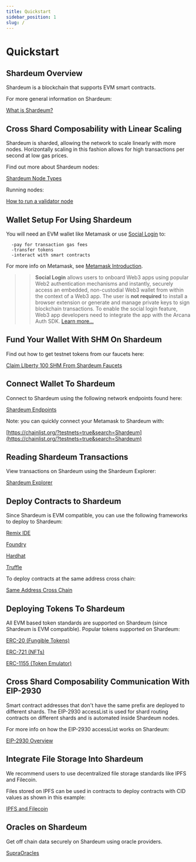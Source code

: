 ```yaml
---
title: Quickstart
sidebar_position: 1
slug: /
---
```


# Quickstart

## Shardeum Overview

Shardeum is a blockchain that supports EVM smart contracts.

For more general information on Shardeum:

[What is Shardeum?](/introduction/what-is-shardeum)

## Cross Shard Composability with Linear Scaling

Shardeum is sharded, allowing the network to scale linearly with more nodes.
Horizontally scaling in this fashion allows for high transactions per second at low gas prices.

Find out more about Shardeum nodes:

[Shardeum Node Types](/node/types)

Running nodes:

[How to run a validator node](/Node/Run/Validator)

## Wallet Setup For Using Shardeum

You will need an EVM wallet like Metamask or use [Social Login](/wallets/social-login/introduction) to:

      -pay for transaction gas fees
      -transfer tokens
      -interact with smart contracts

For more info on Metamask, see [Metamask Introduction](/wallets/MetaMask/introduction).

>> **Social Login** allows users to onboard Web3 apps using popular Web2 authentication mechanisms and instantly, securely access an embedded, non-custodial Web3 wallet from within the context of a Web3 app. The user is **not required** to install a browser extension or generate and manage private keys to sign blockchain transactions. To enable the social login feature, Web3 app developers need to integrate the app with the Arcana Auth SDK. [Learn more...](/wallets/social-login/introduction)

## Fund Your Wallet With SHM On Shardeum

Find out how to get testnet tokens from our faucets here:

[Claim LIberty 100 SHM From Shardeum Faucets](/faucet/claim)

## Connect Wallet To Shardeum

Connect to Shardeum using the following network endpoints found here:

[Shardeum Endpoints](/network/endpoints)

Note: you can quickly connect your Metamask to Shardeum with:

[https://chainlist.org/?testnets=true&search=Shardeum](https://chainlist.org/?testnets=true&search=Shardeum)

## Reading Shardeum Transactions

View transactions on Shardeum using the Shardeum Explorer:

[Shardeum Explorer](/network/explorer)

## Deploy Contracts to Shardeum

Since Shardeum is EVM compatible, you can use the following frameworks to deploy to Shardeum:

[Remix IDE](/smart-contracts/deploy/remix)

[Foundry](/smart-contracts/deploy/foundry)

[Hardhat](/smart-contracts/deploy/hardhat)

[Truffle](/smart-contracts/deploy/truffle)

To deploy contracts at the same address cross chain:

[Same Address Cross Chain](/smart-contracts/deploy/same-address)

## Deploying Tokens To Shardeum

All EVM based token standards are supported on Shardeum (since Shardeum is EVM compatible).
Popular tokens supported on Shardeum:

[ERC-20 (Fungible Tokens)](/smart-contracts/tokens/ERC-20)

[ERC-721 (NFTs)](/smart-contracts/tokens/ERC-721)

[ERC-1155 (Token Emulator)](/smart-contracts/tokens/ERC-1155)

## Cross Shard Composability Communication With EIP-2930

Smart contract addresses that don't have the same prefix are deployed to different shards.
The EIP-2930 accessList is used for shard routing contracts on different shards and is automated inside Shardeum nodes. 

For more info on how the EIP-2930 accessList works on Shardeum:

[EIP-2930 Overview](/smart-contracts/eip-2930/multicall-contract)

## Integrate File Storage Into Shardeum

We recommend users to use decentralized file storage standards like IPFS and Filecoin.

Files stored on IPFS can be used in contracts to deploy contracts with CID values as shown in this example:

[IPFS and Filecoin](/storage/ipfs-and-filecoin)

## Oracles on Shardeum

Get off chain data securely on Shardeum using oracle providers.

[SupraOracles](/oracles/supraoracles)